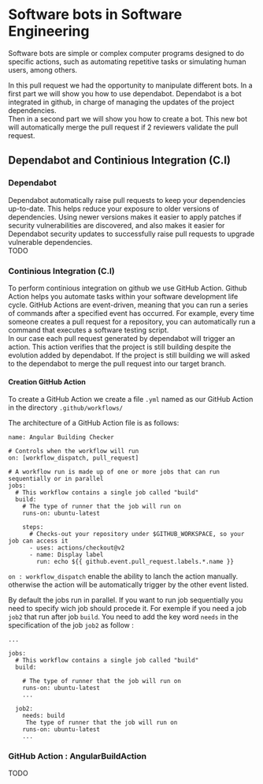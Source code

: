 # Software bots in Software Engineering

Software bots are simple or complex computer programs designed to do specific actions, such as automating repetitive tasks or simulating human users, among others.

In this pull request we had the opportunity to manipulate different bots. In a first part we will show you how to use dependabot. Dependabot is a bot integrated in github, in charge of managing the updates of the project dependencies. 
<br>Then in a second part we will show you how to create a bot. This new bot will automatically merge the pull request if 2 reviewers validate the pull request.

## Dependabot and Continious Integration (C.I)
### Dependabot

Dependabot automatically raise pull requests to keep your dependencies up-to-date. This helps reduce your exposure to older versions of dependencies. Using newer versions makes it easier to apply patches if security vulnerabilities are discovered, and also makes it easier for Dependabot security updates to successfully raise pull requests to upgrade vulnerable dependencies.
<br>TODO
### Continious Integration (C.I) 

To perform continious integration on github we use GitHub Action. Github Action helps you automate tasks within your software development life cycle. GitHub Actions are event-driven, meaning that you can run a series of commands after a specified event has occurred. For example, every time someone creates a pull request for a repository, you can automatically run a command that executes a software testing script. 
<br> In our case each pull request generated by dependabot will trigger an action. This action verifies that the project is still building despite the evolution added by dependabot. If the project is still building we will asked to the dependabot to merge the pull request into our target branch.

#### Creation GitHub Action

To create a GitHub Action we create a file `.yml` named as our GitHub Action in the directory `.github/workflows/`

The architecture of a GitHub Action file is as follows: 
```
name: Angular Building Checker

# Controls when the workflow will run
on: [workflow_dispatch, pull_request]

# A workflow run is made up of one or more jobs that can run sequentially or in parallel
jobs:
  # This workflow contains a single job called "build"
  build:
    # The type of runner that the job will run on
    runs-on: ubuntu-latest

    steps:
      # Checks-out your repository under $GITHUB_WORKSPACE, so your job can access it
      - uses: actions/checkout@v2
      - name: Display label
        run: echo ${{ github.event.pull_request.labels.*.name }}
```
`on : workflow_dispatch`  enable the ability to lanch the action manually. otherwise the action will be automatically trigger by the other event listed.

By default the jobs run in parallel. If you want to run job sequentially you need to specify wich job should procede it.
For exemple if you need a job `job2` that run after job `build`. You need to add the key word `needs` in the specification of the job `job2` as follow :

```
...

jobs:
  # This workflow contains a single job called "build"
  build:
    
    # The type of runner that the job will run on
    runs-on: ubuntu-latest
    ...
    
  job2:
    needs: build
     The type of runner that the job will run on
    runs-on: ubuntu-latest
    ...
```

### GitHub Action :  AngularBuildAction

TODO
